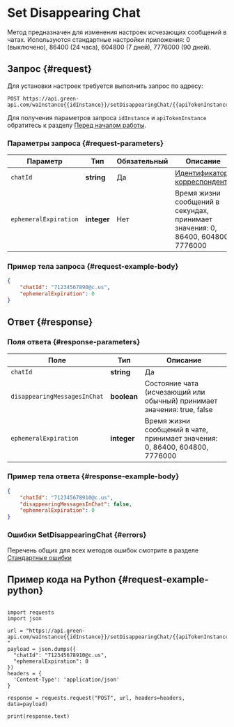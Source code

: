 # Set Disappearing Chat

Метод предназначен для изменения настроек исчезающих сообщений в чатах. Используются стандартные настройки приложения: 0 (выключено), 86400 (24 часа), 604800 (7 дней), 7776000 (90 дней).

## Запрос {#request}

Для установки настроек требуется выполнить запрос по адресу:
```
POST https://api.green-api.com/waInstance{{idInstance}}/setDisappearingChat/{{apiTokenInstance}}
```

Для получения параметров запроса `idInstance` и `apiTokenInstance` обратитесь к разделу [Перед началом работы](../../before-start.md#parameters).

### Параметры запроса {#request-parameters}

Параметр | Тип | Обязательный | Описание
----- | ----- | ----- | -----
`chatId` | **string** | Да | [Идентификатор корреспондента](../chat-id.md)
`ephemeralExpiration` | **integer** | Нет | Время жизни сообщений в секундах, принимает значения: 0, 86400, 604800, 7776000

### Пример тела запроса {#request-example-body}

```json
{
    "chatId": "71234567890@c.us",
    "ephemeralExpiration": 0
}
```

## Ответ {#response}

### Поля ответа {#response-parameters}

Поле | Тип |  Описание
----- | ----- | ----- 
`chatId` | **string** | Да | [Идентификатор корреспондента](../chat-id.md)
`disappearingMessagesInChat` | **boolean** | Состояние чата (исчезающий или обычный) принимает значения: true, false
`ephemeralExpiration` | **integer** | Время жизни сообщений в чате, принимает значения: 0, 86400, 604800, 7776000


### Пример тела ответа {#response-example-body}

```json
{
    "chatId": "712345678910@c.us",
    "disappearingMessagesInChat": false,
    "ephemeralExpiration": 0
}
```

### Ошибки SetDisappearingChat {#errors}

Перечень общих для всех методов ошибок смотрите в разделе [Стандартные ошибки](../common-errors.md)

## Пример кода на Python  {#request-example-python}

```

import requests
import json

url = "https://api.green-api.com/waInstance{{idInstance}}/setDisappearingChat/{{apiTokenInstance}}
"
payload = json.dumps({
  "chatId": "712345678910@c.us",
  "ephemeralExpiration": 0
})
headers = {
  'Content-Type': 'application/json'
}

response = requests.request("POST", url, headers=headers, data=payload)

print(response.text)

```